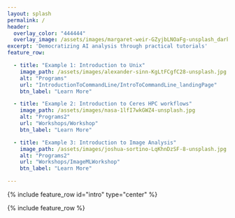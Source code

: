```yaml
---
layout: splash
permalink: /
header:
  overlay_color: "444444"
  overlay_image: /assets/images/margaret-weir-GZyjbLNOaFg-unsplash_dark.jpg
excerpt: 'Democratizing AI analysis through practical tutorials'
feature_row:

  - title: "Example 1: Introduction to Unix"
    image_path: /assets/images/alexander-sinn-KgLtFCgfC28-unsplash.jpg
    alt: "Programs"
    url: "IntroductionToCommandLine/IntroToCommandLine_landingPage"
    btn_label: "Learn More"

  - title: "Example 2: Introduction to Ceres HPC workflows"
    image_path: /assets/images/nasa-1lfI7wkGWZ4-unsplash.jpg
    alt: "Programs2"
    url: "Workshops/Workshop"
    btn_label: "Learn More"

  - title: "Example 3: Introduction to Image Analysis"
    image_path: /assets/images/joshua-sortino-LqKhnDzSF-8-unsplash.jpg
    alt: "Programs2"
    url: "Workshops/ImageMLWorkshop"
    btn_label: "Learn More"

---
```



{% include feature_row id="intro" type="center" %}

{% include feature_row %}
